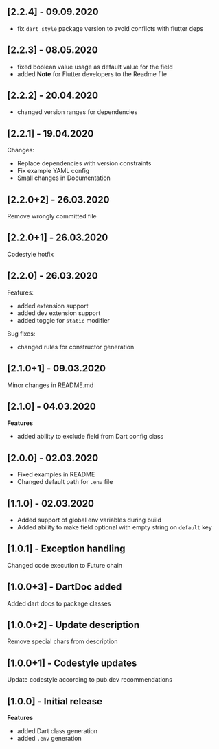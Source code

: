 ## [2.2.4] - 09.09.2020

- fix `dart_style` package version to avoid conflicts with flutter deps

## [2.2.3] - 08.05.2020

- fixed boolean value usage as default value for the field
- added **Note** for Flutter developers to the Readme file

## [2.2.2] - 20.04.2020

- changed version ranges for dependencies

## [2.2.1] - 19.04.2020

Changes:
- Replace dependencies with version constraints
- Fix example YAML config
- Small changes in Documentation

## [2.2.0+2] - 26.03.2020

Remove wrongly committed file

## [2.2.0+1] - 26.03.2020

Codestyle hotfix

## [2.2.0] - 26.03.2020

Features:
- added extension support
- added dev extension support
- added toggle for `static` modifier

Bug fixes:
- changed rules for constructor generation

## [2.1.0+1] - 09.03.2020

Minor changes in README.md

## [2.1.0] - 04.03.2020

**Features**

- added ability to exclude field from Dart config class

## [2.0.0] - 02.03.2020

- Fixed examples in README
- Changed default path for `.env` file

## [1.1.0] - 02.03.2020

- Added support of global env variables during build
- Added ability to make field optional with empty string on `default`
  key

## [1.0.1] - Exception handling

Changed code execution to Future chain

## [1.0.0+3] - DartDoc added

Added dart docs to package classes

## [1.0.0+2] - Update description

Remove special chars from description

## [1.0.0+1] - Codestyle updates

Update codestyle according to pub.dev recommendations

## [1.0.0] - Initial release

**Features**

- added Dart class generation
- added `.env` generation